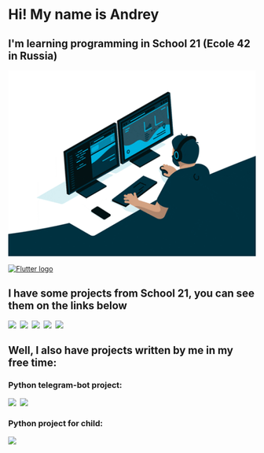 # Hi! My name is Andrey
## I'm learning programming in School 21 (Ecole 42 in Russia)

<p align="center">
  <img width="860" src="./giphy.gif">
</p>

[<img src="https://img.shields.io/badge/Telegram-17191e?logo=Telegram&logoColor=2986cc&style=plastic&logo=appveyor" alt="Flutter logo" title="Flutter" height="25" />](https://t.me/hbombur)

## I have some projects from School 21, you can see them on the links below

[<img src="https://img.shields.io/badge/-lib__ft-green?logo=42&logoColor=000000&style=for-the-badge?Color=000000" />](https://github.com/hbombur/my_libft)&nbsp;
[<img src="https://img.shields.io/badge/-get__next__line-green?logo=42&logoColor=000000&style=for-the-badge?Color=000000" />](https://github.com/hbombur/get_next_line)&nbsp;
[<img src="https://img.shields.io/badge/-ft__printf-green?logo=42&logoColor=000000&style=for-the-badge?Color=000000" />](https://github.com/hbombur/ft_printf)&nbsp;
[<img src="https://img.shields.io/badge/-pipex-green?logo=42&logoColor=000000&style=for-the-badge?Color=000000" />](https://github.com/hbombur/pipex)&nbsp;
[<img src="https://img.shields.io/badge/-FDF-green?logo=42&logoColor=000000&style=for-the-badge?Color=000000" />](https://github.com/hbombur/FDF)&nbsp;

## Well, I also have projects written by me in my free time:
### Python telegram-bot project:

[<img src="https://img.shields.io/badge/Py-Peter__bot-darkblue?style=for-the-badge&logo=appveyor" />](https://github.com/hbombur/pyotr-bot)&nbsp;
[<img src="https://img.shields.io/badge/Py-Church__Schedule-lightblue?style=for-the-badge&logo=appveyor" />](https://github.com/hbombur/church_shedule)&nbsp;

### Python project for child:

[<img src="https://img.shields.io/badge/Py-Timer%202.0-darkgreen?style=for-the-badge&logo=appveyor" />](https://github.com/hbombur/timer2_0)&nbsp;
